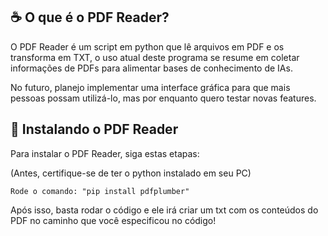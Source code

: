 ## ☕ O que é o PDF Reader?

O PDF Reader é um script em python que lê arquivos em PDF e os transforma em TXT, o uso atual deste programa se resume em coletar informações de PDFs para alimentar bases de conhecimento de IAs.

No futuro, planejo implementar uma interface gráfica para que mais pessoas possam utilizá-lo, mas por enquanto quero testar novas features.


## 🚀 Instalando o PDF Reader

Para instalar o PDF Reader, siga estas etapas:

(Antes, certifique-se de ter o python instalado em seu PC)

```
Rode o comando: "pip install pdfplumber"
```

Após isso, basta rodar o código e ele irá criar um txt com os conteúdos do PDF no caminho que você especificou no código!